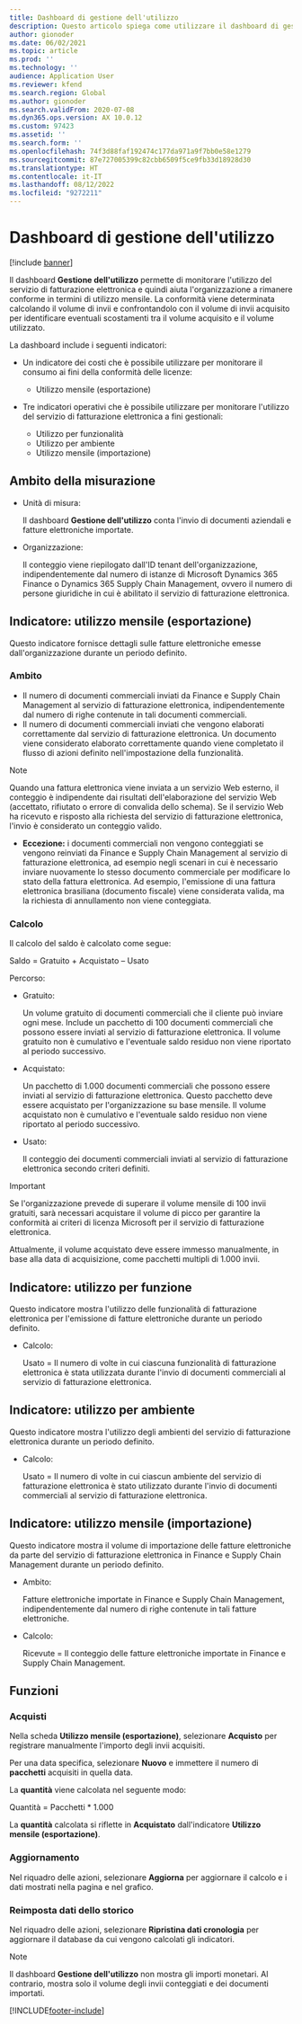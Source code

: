 ```yaml
---
title: Dashboard di gestione dell'utilizzo
description: Questo articolo spiega come utilizzare il dashboard di gestione dell'utilizzo per monitorare l'utilizzo del servizio di fatturazione elettronica mantenendo la conformità.
author: gionoder
ms.date: 06/02/2021
ms.topic: article
ms.prod: ''
ms.technology: ''
audience: Application User
ms.reviewer: kfend
ms.search.region: Global
ms.author: gionoder
ms.search.validFrom: 2020-07-08
ms.dyn365.ops.version: AX 10.0.12
ms.custom: 97423
ms.assetid: ''
ms.search.form: ''
ms.openlocfilehash: 74f3d88faf192474c177da971a9f7bb0e58e1279
ms.sourcegitcommit: 87e727005399c82cbb6509f5ce9fb33d18928d30
ms.translationtype: HT
ms.contentlocale: it-IT
ms.lasthandoff: 08/12/2022
ms.locfileid: "9272211"
---
```

# <a name="usage-management-dashboard"></a>Dashboard di gestione dell'utilizzo

[!include [banner](../includes/banner.md)]

Il dashboard **Gestione dell'utilizzo** permette di monitorare l'utilizzo del servizio di fatturazione elettronica e quindi aiuta l'organizzazione a rimanere conforme in termini di utilizzo mensile. La conformità viene determinata calcolando il volume di invii e confrontandolo con il volume di invii acquisito per identificare eventuali scostamenti tra il volume acquisito e il volume utilizzato.

La dashboard include i seguenti indicatori:

- Un indicatore dei costi che è possibile utilizzare per monitorare il consumo ai fini della conformità delle licenze:

    - Utilizzo mensile (esportazione)

- Tre indicatori operativi che è possibile utilizzare per monitorare l'utilizzo del servizio di fatturazione elettronica a fini gestionali:

    - Utilizzo per funzionalità
    - Utilizzo per ambiente
    - Utilizzo mensile (importazione)

## <a name="measurement-scope"></a>Ambito della misurazione

- Unità di misura: 

    Il dashboard **Gestione dell'utilizzo** conta l'invio di documenti aziendali e fatture elettroniche importate.

- Organizzazione: 

    Il conteggio viene riepilogato dall'ID tenant dell'organizzazione, indipendentemente dal numero di istanze di Microsoft Dynamics 365 Finance o Dynamics 365 Supply Chain Management, ovvero il numero di persone giuridiche in cui è abilitato il servizio di fatturazione elettronica.


## <a name="indicator-usage-per-month-export"></a>Indicatore: utilizzo mensile (esportazione)

Questo indicatore fornisce dettagli sulle fatture elettroniche emesse dall'organizzazione durante un periodo definito.

### <a name="scope"></a>Ambito
- Il numero di documenti commerciali inviati da Finance e Supply Chain Management al servizio di fatturazione elettronica, indipendentemente dal numero di righe contenute in tali documenti commerciali.
- Il numero di documenti commerciali inviati che vengono elaborati correttamente dal servizio di fatturazione elettronica. Un documento viene considerato elaborato correttamente quando viene completato il flusso di azioni definito nell'impostazione della funzionalità.

> [!NOTE]
> Quando una fattura elettronica viene inviata a un servizio Web esterno, il conteggio è indipendente dai risultati dell'elaborazione del servizio Web (accettato, rifiutato o errore di convalida dello schema). Se il servizio Web ha ricevuto e risposto alla richiesta del servizio di fatturazione elettronica, l'invio è considerato un conteggio valido.

- **Eccezione:** i documenti commerciali non vengono conteggiati se vengono reinviati da Finance e Supply Chain Management al servizio di fatturazione elettronica, ad esempio negli scenari in cui è necessario inviare nuovamente lo stesso documento commerciale per modificare lo stato della fattura elettronica. Ad esempio, l'emissione di una fattura elettronica brasiliana (documento fiscale) viene considerata valida, ma la richiesta di annullamento non viene conteggiata.


### <a name="calculation"></a>Calcolo

Il calcolo del saldo è calcolato come segue:

Saldo = Gratuito + Acquistato – Usato

Percorso:

- Gratuito:
  
    Un volume gratuito di documenti commerciali che il cliente può inviare ogni mese. Include un pacchetto di 100 documenti commerciali che possono essere inviati al servizio di fatturazione elettronica. Il volume gratuito non è cumulativo e l'eventuale saldo residuo non viene riportato al periodo successivo.
  
- Acquistato:
  
    Un pacchetto di 1.000 documenti commerciali che possono essere inviati al servizio di fatturazione elettronica. Questo pacchetto deve essere acquistato per l'organizzazione su base mensile. Il volume acquistato non è cumulativo e l'eventuale saldo residuo non viene riportato al periodo successivo.
  
- Usato: 

    Il conteggio dei documenti commerciali inviati al servizio di fatturazione elettronica secondo criteri definiti.
   
> [!IMPORTANT]
> Se l'organizzazione prevede di superare il volume mensile di 100 invii gratuiti, sarà necessari acquistare il volume di picco per garantire la conformità ai criteri di licenza Microsoft per il servizio di fatturazione elettronica.
>
> Attualmente, il volume acquistato deve essere immesso manualmente, in base alla data di acquisizione, come pacchetti multipli di 1.000 invii.

## <a name="indicator-usage-by-feature"></a>Indicatore: utilizzo per funzione

Questo indicatore mostra l'utilizzo delle funzionalità di fatturazione elettronica per l'emissione di fatture elettroniche durante un periodo definito.

- Calcolo:
  
    Usato = Il numero di volte in cui ciascuna funzionalità di fatturazione elettronica è stata utilizzata durante l'invio di documenti commerciali al servizio di fatturazione elettronica.

## <a name="indicator-usage-by-environment"></a>Indicatore: utilizzo per ambiente

Questo indicatore mostra l'utilizzo degli ambienti del servizio di fatturazione elettronica durante un periodo definito.

- Calcolo:
    
    Usato = Il numero di volte in cui ciascun ambiente del servizio di fatturazione elettronica è stato utilizzato durante l'invio di documenti commerciali al servizio di fatturazione elettronica.

## <a name="indicator-usage-per-month-import"></a>Indicatore: utilizzo mensile (importazione)

Questo indicatore mostra il volume di importazione delle fatture elettroniche da parte del servizio di fatturazione elettronica in Finance e Supply Chain Management durante un periodo definito.

- Ambito:

    Fatture elettroniche importate in Finance e Supply Chain Management, indipendentemente dal numero di righe contenute in tali fatture elettroniche.

- Calcolo:

    Ricevute = Il conteggio delle fatture elettroniche importate in Finance e Supply Chain Management.

## <a name="functions"></a>Funzioni
### <a name="purchase"></a>Acquisti

Nella scheda **Utilizzo mensile (esportazione)**, selezionare **Acquisto** per registrare manualmente l'importo degli invii acquisiti.

Per una data specifica, selezionare **Nuovo** e immettere il numero di **pacchetti** acquisiti in quella data.

La **quantità** viene calcolata nel seguente modo:

Quantità = Pacchetti * 1.000

La **quantità** calcolata si riflette in **Acquistato** dall'indicatore **Utilizzo mensile (esportazione)**.

### <a name="update"></a>Aggiornamento

Nel riquadro delle azioni, selezionare **Aggiorna** per aggiornare il calcolo e i dati mostrati nella pagina e nel grafico.

### <a name="reset-history-data"></a>Reimposta dati dello storico

Nel riquadro delle azioni, selezionare **Ripristina dati cronologia** per aggiornare il database da cui vengono calcolati gli indicatori.




> [!NOTE]
> Il dashboard **Gestione dell'utilizzo** non mostra gli importi monetari. Al contrario, mostra solo il volume degli invii conteggiati e dei documenti importati.

[!INCLUDE[footer-include](../../includes/footer-banner.md)]

